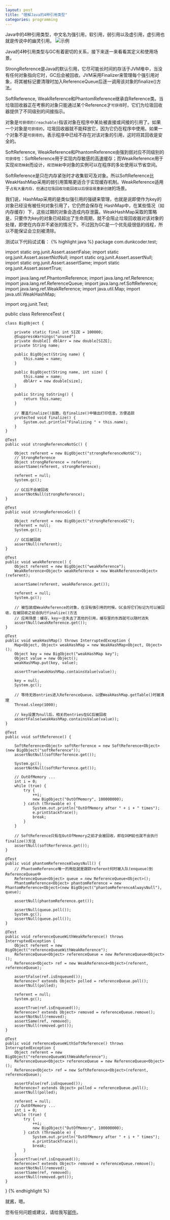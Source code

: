```yaml
---
layout: post
title: "理解Java的4种引用类型"
categories: programming
---
```

Java中的4种引用类型，中文名为强引用，软引用，弱引用以及虚引用，虚引用也就是传说中的幽灵引用。
![示例](/images/fourReferences.png)

Java的4种引用类型与GC有着密切的关系，接下来逐一来看看其定义和使用场景。

StrongReference是Java的默认引用，它尽可能长时间的存活于JVM堆中，当没有任何对象指向它时，GC后会被回收。JVM采用Finalizer来管理每个强引用对象，将其被标记要清理时加入ReferenceQueue后逐一调用该对象的finalize()方法。

SoftReference, WeakReference和PhantomReference继承自Reference类。当垃圾回收器正在考察的对象只能通过某个Reference才`可获得`时，它们为垃圾回收器提供了不同级别的间接指示。 

对象是`可获得的(reachable)`指该对象在程序中某处被直接或间接的引用了。如果一个对象是`可获得的`，垃圾回收器就不能释放它，因为它仍在程序中使用。如果一个对象不是`可获得的`，表示程序中已经不存在对该对象的引用，这时将其回收是安全的。 

SoftReference, WeakReference和PhantomReference由强到弱对应不同级别的`可获得性`：SoftReference用于实现内存敏感的高速缓存；而WeakReference用于实现`规范映射`而设计，`规范映射`中对象的实例可以在程序的多处使用以节省空间。

SoftReference是只在内存紧张时才收集软可及对象。所以SoftReference比WeakHashMap采用的弱引用策略更适合于实现缓存机制。WeakReference适用于`占有大量内存，但通过垃圾回收功能回收以后很容易重新创建`的场景。

我们说，HashMap采用的是类似强引用的强键来管理，也就是说即使作为key的对象已经没有被任何对象引用了，它仍然会保存在 HashMap中，在某些情况（如内存缓存）下，这些过期的对象会造成内存泄露。WeakHashMap采取的策略是，只要作为key的对象已经超出了生命周期，就不会阻止垃圾回收器对该对象的处理，即使在内存并不紧张的情况下。不过因为GC是一个优先级很低的线程，所以不能保证会立刻被清除。

测试以下代码试试看：
{% highlight java %}
package com.dunkcoder.test;

import static org.junit.Assert.assertFalse;
import static org.junit.Assert.assertNotNull;
import static org.junit.Assert.assertNull;
import static org.junit.Assert.assertSame;
import static org.junit.Assert.assertTrue;

import java.lang.ref.PhantomReference;
import java.lang.ref.Reference;
import java.lang.ref.ReferenceQueue;
import java.lang.ref.SoftReference;
import java.lang.ref.WeakReference;
import java.util.Map;
import java.util.WeakHashMap;

import org.junit.Test;

public class ReferenceTest {

	class BigObject {

		private static final int SIZE = 100000;
		@SuppressWarnings("unused")
		private double[] dblArr = new double[SIZE];
		private String name;

		public BigObject(String name) {
			this.name = name;
		}

		public BigObject(String name, int size) {
			this.name = name;
			dblArr = new double[size];
		}

		public String toString() {
			return this.name;
		}

		// 覆盖finalize()函数，在finalize()中输出打印信息，方便追踪
		protected void finalize() {
			System.out.println("Finalizing " + this.name);
		}
	}

	@Test
	public void strongReferenceNotGc() {

		Object referent = new BigObject("strongReferenceNotGC");
		// StrongReference
		Object strongReference = referent;
		assertSame(referent, strongReference);

		referent = null;
		System.gc();

		// GC后不会被回收
		assertNotNull(strongReference);
	}

	@Test
	public void strongReferenceGc() {

		Object referent = new BigObject("strongReferenceGC");
		referent = null;
		System.gc();

		// GC后被回收
		assertNull(referent);
	}

	@Test
	public void weakReference() {
		Object referent = new BigObject("weakReference");
		WeakReference<Object> weakReference = new WeakReference<Object>(referent);

		assertSame(referent, weakReference.get());

		referent = null;
		System.gc();

		// 被包装成WeakReference的对象，在没有强引用的时候，GC会将它们标记为可以被回收，在被回收之前会执行finalize()方法  
		// 应用场景：缓存，key一旦失去了其他的引用，缓存里的东西就可以随时消失
		assertNull(weakReference.get());
	}

	@Test
	public void weakHashMap() throws InterruptedException {
		Map<Object, Object> weakHashMap = new WeakHashMap<Object, Object>();
		Object key = new BigObject("weakHashMap key");
		Object value = new Object();
		weakHashMap.put(key, value);

		assertTrue(weakHashMap.containsValue(value));

		key = null;
		System.gc();

		// 等待无效entries进入ReferenceQueue，以便WeakHashMap.getTable()时被清理
		Thread.sleep(1000);

		// key设置为null后，相关的entries在GC后被回收
		assertFalse(weakHashMap.containsValue(value));
	}

	@Test
	public void softReference() {

		SoftReference<Object> softRerference = new SoftReference<Object>(new BigObject("softReference"));
		assertNotNull(softRerference.get());

		System.gc();
		assertNotNull(softRerference.get());

		// OutOfMemory ...
		int i = 0;
		while (true) {
			try {
				++i;
				new BigObject("OutOfMemory", 100000000);
			} catch (Throwable e) {
				System.out.println("OutOfMemory after " + i + " times");
				e.printStackTrace();
				break;
			}
		}

		// SoftReference只有在OutOfMemory之前才会被回收，即在OOM前也就不会执行finalize()方法
		assertNull(softRerference.get());
	}

	@Test
	public void phantomReferenceAlwaysNull() {
		// PhantomReference唯一的用处就是跟踪referent何时被入队(enqueue)到ReferenceQueue中
		ReferenceQueue<Object> queue = new ReferenceQueue<Object>();
		PhantomReference<Object> phantomReference = new PhantomReference<Object>(new BigObject("phantomReferenceAlwaysNull"), queue);

		assertNull(phantomReference.get());

		assertNull(queue.poll());
		System.gc();
		assertNull(queue.poll());
	}

	@Test
	public void referenceQueueWithWeakReference() throws InterruptedException {
		Object referent = new BigObject("referenceQueueWithWeakReference");
		ReferenceQueue<Object> referenceQueue = new ReferenceQueue<Object>();
		Reference<Object> ref = new WeakReference<Object>(referent, referenceQueue);

		assertFalse(ref.isEnqueued());
		Reference<? extends Object> polled = referenceQueue.poll();
		assertNull(polled);

		referent = null;
		System.gc();

		assertTrue(ref.isEnqueued());
		Reference<? extends Object> removed = referenceQueue.remove();
		assertNotNull(removed);
		assertSame(ref, removed);
		assertNull(removed.get());
	}

	@Test
	public void referenceQueueWithSoftReference() throws InterruptedException {
		Object referent = new BigObject("referenceQueueWithWeakReference");
		ReferenceQueue<Object> referenceQueue = new ReferenceQueue<Object>();
		Reference<Object> ref = new SoftReference<Object>(referent, referenceQueue);

		assertFalse(ref.isEnqueued());
		Reference<? extends Object> polled = referenceQueue.poll();
		assertNull(polled);

		referent = null;
		// OutOfMemory ...
		int i = 0;
		while (true) {
			try {
				++i;
				new BigObject("OutOfMemory", 100000000);
			} catch (Throwable e) {
				System.out.println("OutOfMemory after " + i + " times");
				e.printStackTrace();
				break;
			}
		}
		assertTrue(ref.isEnqueued());
		Reference<? extends Object> removed = referenceQueue.remove();
		assertNotNull(removed);
		assertSame(ref, removed);
		assertNull(removed.get());
	}

}
{% endhighlight %}

就酱，嗯。

您有任何问题或建议，请给我写[邮件](mailto:yinwer81@gmail.com)。
